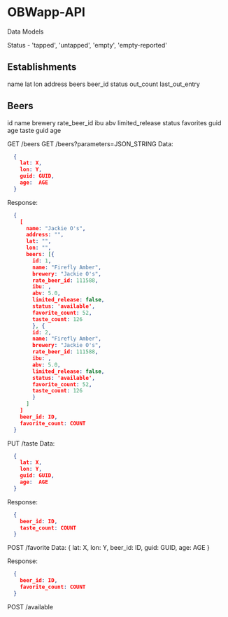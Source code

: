 # OBWapp-API

Data Models


Status - 'tapped', 'untapped', 'empty', 'empty-reported'

Establishments
-------------
name
lat
lon
address
beers
  beer_id
  status
  out_count
  last_out_entry


Beers
-----
id
name
brewery
rate_beer_id
ibu
abv
limited_release
status
favorites
  guid
  age
taste
  guid
  age


GET   /beers
GET   /beers?parameters=JSON_STRING
  Data:
```json
  {
    lat: X,
    lon: Y,
    guid: GUID,
    age:  AGE
  }
```

  Response:
```json
  {
    [
      name: "Jackie O's",
      address: "",
      lat: "",
      lon: "",
      beers: [{
        id: 1,
        name: "Firefly Amber",
        brewery: "Jackie O's",
        rate_beer_id: 111588,
        ibu: ,
        abv: 5.0,
        limited_release: false,
        status: 'available',
        favorite_count: 52,
        taste_count: 126
        }, {
        id: 2,
        name: "Firefly Amber",
        brewery: "Jackie O's",
        rate_beer_id: 111588,
        ibu: ,
        abv: 5.0,
        limited_release: false,
        status: 'available',
        favorite_count: 52,
        taste_count: 126
        }
      ]
    ]
    beer_id: ID,
    favorite_count: COUNT
  }
```

PUT  /taste
  Data:
```json
  {
    lat: X,
    lon: Y,
    guid: GUID,
    age:  AGE
  }
```

  Response:

```json
  {
    beer_id: ID,
    taste_count: COUNT
  }
```
POST  /favorite
  Data:
  {
    lat: X,
    lon: Y,
    beer_id: ID,
    guid: GUID,
    age:  AGE
  }

  Response:
```json
  {
    beer_id: ID,
    favorite_count: COUNT
  }
```

POST /available